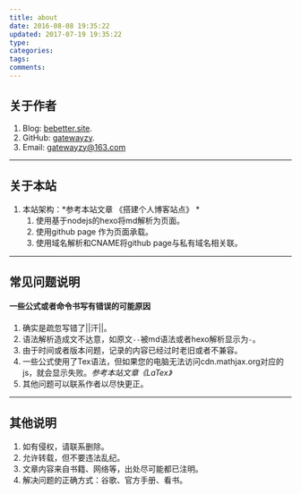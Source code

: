 ```yaml
---
title: about
date: 2016-08-08 19:35:22
updated: 2017-07-19 19:35:22
type:
categories:
tags: 
comments:
---
```


## 关于作者

1. Blog:  [bebetter.site](http://bebetter.site).
2. GitHub:  [gatewayzy](https://github.com/gatewayzy).
3. Email:  [gatewayzy@163.com](mailto:gatewayzy@163.com)

---
## 关于本站

1. 本站架构：*参考本站文章 《搭建个人博客站点》  *
	1. 使用基于nodejs的hexo将md解析为页面。
	2. 使用github page 作为页面承载。
	3. 使用域名解析和CNAME将github page与私有域名相关联。

---
## 常见问题说明


#### 一些公式或者命令书写有错误的可能原因

1. 确实是疏忽写错了||汗||。
2. 语法解析造成文不达意，如原文`--`被md语法或者hexo解析显示为`-`。
3. 由于时间或者版本问题，记录的内容已经过时老旧或者不兼容。
4. 一些公式使用了Tex语法，但如果您的电脑无法访问cdn.mathjax.org对应的js，就会显示失败。*参考本站文章《LaTex》*
5. 其他问题可以联系作者以尽快更正。


---
##  其他说明

1. 如有侵权，请联系删除。
2. 允许转载，但不要违法乱纪。
3. 文章内容来自书籍、网络等，出处尽可能都已注明。
4. 解决问题的正确方式：谷歌、官方手册、看书。
